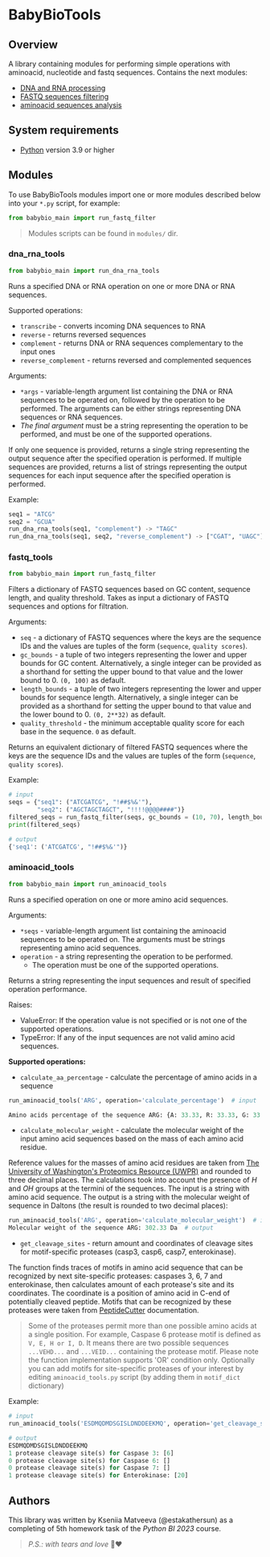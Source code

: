 # BabyBioTools

## Overview

A library containing modules for performing simple operations with aminoacid, nucleotide and fastq sequences.
Contains the next modules:

* [DNA and RNA processing](#dnarnatools)
* [FASTQ sequences filtering](#fastqtools)
* [aminoacid sequences analysis](#aminoacidtools)

## System requirements

- [Python](https://www.python.org/downloads/) version 3.9 or higher

## Modules

To use BabyBioTools modules import one or more modules described below into your `*.py` script, for example:

```python
from babybio_main import run_fastq_filter
```

> Modules scripts can be found in `modules/` dir.

### dna_rna_tools

```python
from babybio_main import run_dna_rna_tools
```

Runs a specified DNA or RNA operation on one or more DNA or RNA sequences.

Supported operations:

* `transcribe` - converts incoming DNA sequences to RNA
* `reverse` - returns reversed sequences
* `complement` - returns DNA or RNA sequences complementary to the input ones
* `reverse_complement` - returns reversed and complemented sequences

Arguments:

* `*args` - variable-length argument list containing the DNA or RNA sequences to be operated on, followed by the
  operation to be performed.
  The arguments can be either strings representing DNA sequences or RNA sequences.
* *The final argument* must be a string representing the operation to be performed, and must be one of the supported
  operations.

If only one sequence is provided, returns a single string representing the output sequence after the specified operation
is performed. If multiple sequences are provided, returns a list of strings representing the output sequences for each
input sequence after the specified operation is performed.

Example:

```python
seq1 = "ATCG"
seq2 = "GCUA"
run_dna_rna_tools(seq1, "complement") -> "TAGC"
run_dna_rna_tools(seq1, seq2, "reverse_complement") -> ["CGAT", "UAGC"]
```

### fastq_tools

```python
from babybio_main import run_fastq_filter
```

Filters a dictionary of FASTQ sequences based on GC content, sequence length, and quality threshold.
Takes as input a dictionary of FASTQ sequences and options for filtration.

Arguments:

* `seq` - a dictionary of FASTQ sequences where the keys are the sequence IDs and the values are tuples of the
  form (`sequence`, `quality scores`).
* `gc_bounds` - a tuple of two integers representing the lower and upper bounds for GC content. Alternatively, a single
  integer can be provided as a shorthand for setting the upper bound to that value and the lower bound to 0. `(0, 100)`
  as default.
* `length_bounds` - a tuple of two integers representing the lower and upper bounds for sequence length. Alternatively,
  a single integer can be provided as a shorthand for setting the upper bound to that value and the lower bound to 0. `(0, 2**32)` as default.
* `quality_threshold` - the minimum acceptable quality score for each base in the sequence. `0` as default.

Returns an equivalent dictionary of filtered FASTQ sequences where the keys are the sequence IDs and the values are
tuples of the form (`sequence`, `quality scores`).

Example:

```python
# input 
seqs = {"seq1": ("ATCGATCG", "!##$%&'"), 
        "seq2": ("AGCTAGCTAGCT", "!!!!@@@@####")}
filtered_seqs = run_fastq_filter(seqs, gc_bounds = (10, 70), length_bounds = 10, quality_threshold = 1)
print(filtered_seqs)

# output
{'seq1': ('ATCGATCG', "!##$%&'")}
```

### aminoacid_tools

```python
from babybio_main import run_aminoacid_tools
```

Runs a specified operation on one or more amino acid sequences.

Arguments:

* `*seqs` - variable-length argument list containing the aminoacid sequences to be operated on. The arguments must be
  strings representing amino acid sequences.
* `operation` - a string representing the operation to be performed.
  - The operation must be one of the supported operations.

Returns a string representing the input sequences and result of specified operation performance.

Raises:

* ValueError: If the operation value is not specified or is not one of the supported operations.
* TypeError: If any of the input sequences are not valid amino acid sequences.

**Supported operations:**

* `calculate_aa_percentage` - calculate the percentage of amino acids in a sequence

```python
run_aminoacid_tools('ARG', operation='calculate_percentage')  # input

Amino acids percentage of the sequence ARG: {A: 33.33, R: 33.33, G: 33.33}  # output
```

* `calculate_molecular_weight` - calculate the molecular weight of the input amino acid sequences based on the mass of
  each amino acid residue.

Reference values for the masses of amino acid residues are taken
from [The University of Washington's Proteomics Resource (UWPR)](https://proteomicsresource.washington.edu/protocols06/masses.php)
and rounded to three decimal places. The calculations took into account the presence of *H* and *OH* groups at the
termini of the sequences.
The input is a string with amino acid sequence. The output is a string with the molecular weight of sequence in
Daltons (the result is rounded to two decimal places):

```python
run_aminoacid_tools('ARG', operation='calculate_molecular_weight')  # input
Molecular weight of the sequence ARG: 302.33 Da  # output
```

* `get_cleavage_sites` - return amount and coordinates of cleavage sites for motif-specific proteases (casp3, casp6,
  casp7, enterokinase).

The function finds traces of motifs in amino acid sequence that can be recognized by next site-specific proteases:
caspases 3, 6, 7 and enterokinase, then calculates amount of each protease's site and its coordinates. The coordinate is
a position of amino acid in C-end of potentially cleaved peptide. Motifs that can be recognized by these proteases were
taken from [PeptideCutter](https://web.expasy.org/peptide_cutter/peptidecutter_enzymes.html) documentation.
> Some of the proteases permit more than one possible amino acids at a single position. For example, Caspase 6 protease
> motif is defined as `V, E, H or I, D`. It means there are two possible sequences `...VEHD...` and `...VEID...`
> containing the protease motif. Please note the function implementation supports 'OR' condition only.
> Optionally you can add motifs for site-specific proteases of your interest by editing `aminoacid_tools.py` script (by
> adding them in `motif_dict` dictionary)

Example:

```python
# input
run_aminoacid_tools('ESDMQDMDSGISLDNDDEEKMQ', operation='get_cleavage_sites')

# output
ESDMQDMDSGISLDNDDEEKMQ
1 protease cleavage site(s) for Caspase 3: [6]
0 protease cleavage site(s) for Caspase 6: []
0 protease cleavage site(s) for Caspase 7: []
1 protease cleavage site(s) for Enterokinase: [20]
```

## Authors

This library was written by Kseniia Matveeva (@estakathersun) as a completing of 5th homework task of the *Python BI
2023* course.
> *P.S.: with tears and love* ️🥲❤️






